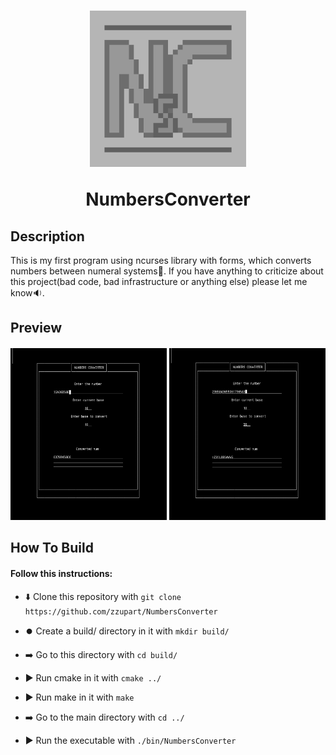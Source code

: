 <h1 align='center'>
  <img src="logo.jpg" alt="logo" width="250" height="250">

  NumbersConverter
</h1>
<h2>Description</h2>
This is my first program using ncurses library with forms, which converts numbers between numeral systems🔄. If you have anything to criticize about this project(bad code, bad infrastructure or anything else) please let me know🔉.
<h2>Preview</h2>
<h4 align='center'>
  <img src="preview/screenshot1.jpg" alt="screen1" width="250" height="275">
  <img src="preview/screenshot2.jpg" alt="screen2" width="250" height="275">
</h4>
<h2>How To Build</h2>
<h4>Follow this instructions:</h4>

 - ⬇️ Clone this repository with `git clone https://github.com/zzupart/NumbersConverter`

 - ⏺️ Create a build/ directory in it with `mkdir build/`

 - ➡️ Go to this directory with `cd build/`

 - ▶️ Run cmake in it with `cmake ../`

 - ▶️ Run make in it with `make`

 - ➡️ Go to the main directory with `cd ../`

 - ▶️ Run the executable with `./bin/NumbersConverter`

